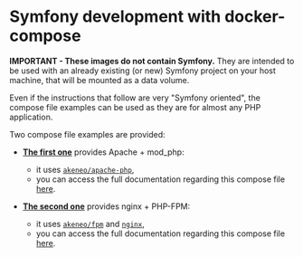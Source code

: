 # Symfony development with docker-compose

**IMPORTANT - These images do not contain Symfony.**
They are intended to be used with an already existing (or new) Symfony project on your host machine, that will be mounted as a data volume.

Even if the instructions that follow are very "Symfony oriented", the compose file examples can be used as they are for almost any PHP application.

Two compose file examples are provided:

- [**The first one**](https://github.com/akeneo/Dockerfiles/blob/master/Docs/symfony/docker-compose.yml.apache_dist) provides Apache + mod_php:
    - it uses [`akeneo/apache-php`](https://hub.docker.com/r/akeneo/apache-php/),
    - you can access the full documentation regarding this compose file [here](https://github.com/akeneo/Dockerfiles/blob/master/Docs/symfony/mod_php.md).
    
- [**The second one**](https://github.com/akeneo/Dockerfiles/blob/master/Docs/symfony/docker-compose.yml.fpm_dist) provides nginx + PHP-FPM:
    - it uses [`akeneo/fpm`](https://hub.docker.com/r/akeneo/fpm/) and  [`nginx`](https://hub.docker.com/_/nginx/),
    - you can access the full documentation regarding this compose file [here](https://github.com/akeneo/Dockerfiles/blob/master/Docs/symfony/fpm.md).
